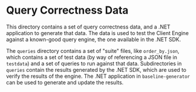 # Query Correctness Data

This directory contains a set of query correctness data, and a .NET application to generate that data.
The data is used to test the Client Engine against a known-good query engine, the one available in the .NET SDK.

The `queries` directory contains a set of "suite" files, like `order_by.json`, which contains a set of test data (by way of referencing a JSON file in `testdata`) and a set of queries to run against that data.
Subdirectories in `queries` contain the results generated by the .NET SDK, which are used to verify the results of the engine.
The .NET application in `baseline-generator` can be used to generate and update the results.
